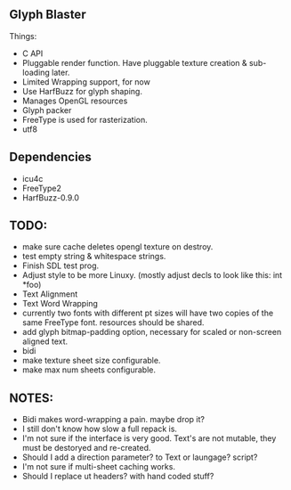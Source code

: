 Glyph Blaster
---------------

Things:
  * C API
  * Pluggable render function.  Have pluggable texture creation & sub-loading later.
  * Limited Wrapping support, for now
  * Use HarfBuzz for glyph shaping.
  * Manages OpenGL resources
  * Glyph packer
  * FreeType is used for rasterization.
  * utf8

Dependencies
-----------------
  * icu4c
  * FreeType2
  * HarfBuzz-0.9.0

TODO:
-----------------
* make sure cache deletes opengl texture on destroy.
* test empty string & whitespace strings.
* Finish SDL test prog.
* Adjust style to be more Linuxy. (mostly adjust decls to look like this: int *foo)
* Text Alignment
* Text Word Wrapping
* currently two fonts with different pt sizes will have two copies of the same FreeType font.
  resources should be shared.
* add glyph bitmap-padding option, necessary for scaled or non-screen aligned text.
* bidi
* make texture sheet size configurable.
* make max num sheets configurable.

NOTES:
----------------
* Bidi makes word-wrapping a pain.  maybe drop it?
* I still don't know how slow a full repack is.
* I'm not sure if the interface is very good.
  Text's are not mutable, they must be destoryed and re-created.
* Should I add a direction parameter? to Text or laungage? script?
* I'm not sure if multi-sheet caching works.
* Should I replace ut headers? with hand coded stuff?
